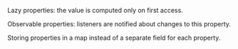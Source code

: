 Lazy properties: the value is computed only on first access.

Observable properties: listeners are notified about changes to this property.

Storing properties in a map instead of a separate field for each property.

